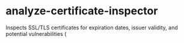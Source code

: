 # analyze-certificate-inspector
Inspects SSL/TLS certificates for expiration dates, issuer validity, and potential vulnerabilities (
